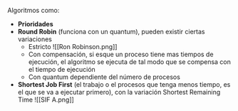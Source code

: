 Algoritmos como: 
* **Prioridades**
* **Round Robin** (funciona con un quantum), pueden existir ciertas variaciones
	* Estricto
	![[Ron Robinson.png]]
	* Con compensación, si esque un proceso tiene mas tiempos de ejecución, el algoritmo se ejecuta de tal modo que se compensa con el tiempo de ejecución
	* Con quantum dependiente del número de procesos
* **Shortest Job First** (el trabajo o el procesos que tenga menos tiempo, es el que se va a ejecutar primero), con la variación Shortest Remaining Time
![[SIF A.png]]
